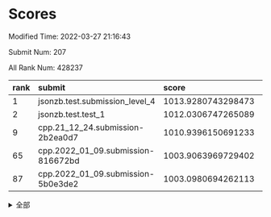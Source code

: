 # Scores

Modified Time: 2022-03-27 21:16:43

Submit Num: 207

All Rank Num: 428237

| rank |               submit               |       score        |       sigma        | pk_num |
| :--- | :--------------------------------- | :----------------- | :----------------- | :----- |
| 1    | jsonzb.test.submission_level_4     | 1013.9280743298473 | 0.8388008620576312 | 8274   |
| 2    | jsonzb.test.test_1                 | 1012.0306747265089 | 0.787690131709519  | 8275   |
| 9    | cpp.21_12_24.submission-2b2ea0d7   | 1010.9396150691233 | 0.7582784224560065 | 8274   |
| 65   | cpp.2022_01_09.submission-816672bd | 1003.9063969729402 | 0.7243586524438458 | 8274   |
| 87   | cpp.2022_01_09.submission-5b0e3de2 | 1003.0980694262113 | 0.7103200810003654 | 8268   |


<details>
<summary>全部</summary>

| rank |                 submit                 |       score        |       sigma        | pk_num |
| :--- | :------------------------------------- | :----------------- | :----------------- | :----- |
| 1    | jsonzb.test.submission_level_4         | 1013.9280743298473 | 0.8388008620576312 | 8274   |
| 2    | jsonzb.test.test_1                     | 1012.0306747265089 | 0.787690131709519  | 8275   |
| 3    | gobigger.level_3.submission_level_3_30 | 1011.3965986257937 | 0.7939259505728841 | 8276   |
| 4    | gobigger.level_3.submission_level_3_22 | 1011.134304908194  | 0.7685149796895073 | 8275   |
| 5    | gobigger.level_3.submission_level_3_31 | 1011.0824107041144 | 0.8146137650231721 | 8274   |
| 6    | gobigger.level_3.submission_level_3_21 | 1011.0525637097828 | 0.7686483187876306 | 8273   |
| 7    | gobigger.level_3.submission_level_3_33 | 1010.9563795753857 | 0.7779479347005297 | 8269   |
| 8    | gobigger.level_3.submission_level_3_6  | 1010.9415823406282 | 0.7738685599732318 | 8275   |
| 9    | cpp.21_12_24.submission-2b2ea0d7       | 1010.9396150691233 | 0.7582784224560065 | 8274   |
| 10   | gobigger.level_3.submission_level_3_4  | 1010.8640834348635 | 0.7483199397226997 | 8276   |
| 11   | gobigger.level_3.submission_level_3_44 | 1010.8552287818751 | 0.7700640679203276 | 8274   |
| 12   | gobigger.level_3.submission_level_3_37 | 1010.8337001481751 | 0.7808918860373583 | 8274   |
| 13   | gobigger.level_3.submission_level_3_11 | 1010.7032633664264 | 0.7893701320771761 | 8278   |
| 14   | gobigger.level_3.submission_level_3_47 | 1010.6594319625158 | 0.7659279080727902 | 8280   |
| 15   | gobigger.level_3.submission_level_3_42 | 1010.5870687738834 | 0.7613192469337641 | 8272   |
| 16   | gobigger.level_3.submission_level_3_19 | 1010.5751393248623 | 0.7750427679928341 | 8269   |
| 17   | gobigger.level_3.submission_level_3_13 | 1010.4938809785548 | 0.7657779585844001 | 8275   |
| 18   | gobigger.level_3.submission_level_3_16 | 1010.4918771981169 | 0.7529862803188092 | 8277   |
| 19   | gobigger.level_3.submission_level_3_15 | 1010.4882435449898 | 0.7671573704002081 | 8276   |
| 20   | gobigger.level_3.submission_level_3_8  | 1010.439640779564  | 0.7764848651845986 | 8280   |
| 21   | gobigger.level_3.submission_level_3_3  | 1010.2439308219969 | 0.7560252523202986 | 8275   |
| 22   | gobigger.level_3.submission_level_3_36 | 1010.2304643792481 | 0.7782977360500118 | 8275   |
| 23   | gobigger.level_3.submission_level_3_38 | 1010.2262385223474 | 0.7508541429807299 | 8280   |
| 24   | gobigger.level_3.submission_level_3_32 | 1010.2040012290923 | 0.7616895552829939 | 8275   |
| 25   | gobigger.level_3.submission_level_3_25 | 1010.1881094566243 | 0.755695348507434  | 8277   |
| 26   | gobigger.level_3.submission_level_3_10 | 1010.1696109423274 | 0.7627430877264922 | 8278   |
| 27   | gobigger.level_3.submission_level_3_48 | 1010.1508515847994 | 0.7637289734393832 | 8275   |
| 28   | gobigger.level_3.submission_level_3_28 | 1010.1497291967626 | 0.739262899110272  | 8281   |
| 29   | gobigger.level_3.submission_level_3_2  | 1010.1419761669389 | 0.7423715371652324 | 8274   |
| 30   | gobigger.level_3.submission_level_3_17 | 1010.1186694831454 | 0.7610636816206634 | 8280   |
| 31   | gobigger.level_3.submission_level_3_26 | 1010.0992126613794 | 0.7464356462953069 | 8280   |
| 32   | gobigger.level_3.submission_level_3_0  | 1010.0482754858398 | 0.7601287104639985 | 8274   |
| 33   | gobigger.level_3.submission_level_3_18 | 1010.0442563358257 | 0.7519137756801115 | 8275   |
| 34   | gobigger.level_3.submission_level_3_9  | 1010.0269004732761 | 0.7604335245913016 | 8273   |
| 35   | gobigger.level_3.submission_level_3_45 | 1009.8824363453559 | 0.7477944447435688 | 8277   |
| 36   | gobigger.level_3.submission_level_3_7  | 1009.6796367549972 | 0.758463572693179  | 8278   |
| 37   | gobigger.level_3.submission_level_3_20 | 1009.6695307070039 | 0.7754438242945775 | 8273   |
| 38   | gobigger.level_3.submission_level_3_46 | 1009.6645261412024 | 0.7495208319797463 | 8273   |
| 39   | gobigger.level_3.submission_level_3_24 | 1009.6327701806357 | 0.7497363856162352 | 8278   |
| 40   | gobigger.level_3.submission_level_3_1  | 1009.6226922636708 | 0.7697710207401186 | 8272   |
| 41   | gobigger.level_3.submission_level_3_49 | 1009.6091516676253 | 0.7605446510006507 | 8274   |
| 42   | gobigger.level_3.submission_level_3_39 | 1009.6038916876312 | 0.7444853202911897 | 8273   |
| 43   | gobigger.level_3.submission_level_3_43 | 1009.5647786774517 | 0.7638808322179117 | 8278   |
| 44   | gobigger.level_3.submission_level_3_29 | 1009.3922467647111 | 0.7540654435127551 | 8273   |
| 45   | gobigger.level_3.submission_level_3_41 | 1009.2708496249053 | 0.7570227100527206 | 8278   |
| 46   | gobigger.level_3.submission_level_3_34 | 1009.1361839017418 | 0.7515523587643591 | 8269   |
| 47   | gobigger.level_3.submission_level_3_27 | 1009.0540458330674 | 0.7715327910732951 | 8276   |
| 48   | gobigger.level_3.submission_level_3_23 | 1009.0326373944617 | 0.7389945949981849 | 8277   |
| 49   | gobigger.level_3.submission_level_3_5  | 1008.9438815856087 | 0.7304115068092462 | 8269   |
| 50   | gobigger.level_3.submission_level_3_40 | 1008.814425094339  | 0.7463585273788028 | 8275   |
| 51   | gobigger.level_3.submission_level_3_14 | 1008.5866271605086 | 0.7442461408170562 | 8275   |
| 52   | gobigger.level_3.submission_level_3_12 | 1008.251794985445  | 0.7499995008554016 | 8269   |
| 53   | gobigger.level_3.submission_level_3_35 | 1008.011471169023  | 0.7233189274472226 | 8275   |
| 54   | gobigger.level_1.submission_level_1_8  | 1005.515170304829  | 0.7134401459484827 | 8275   |
| 55   | gobigger.level_1.submission_level_1_2  | 1004.9204440826385 | 0.7225903398717942 | 8278   |
| 56   | gobigger.level_1.submission_level_1_23 | 1004.8945990974676 | 0.7123832183996608 | 8269   |
| 57   | gobigger.level_1.submission_level_1_12 | 1004.8685220936698 | 0.7219180155404431 | 8276   |
| 58   | gobigger.level_1.submission_level_1_5  | 1004.8099513091403 | 0.713641942119751  | 8277   |
| 59   | gobigger.level_1.submission_level_1_1  | 1004.6954043202063 | 0.7168590202519803 | 8275   |
| 60   | gobigger.level_1.submission_level_1_36 | 1004.216831487008  | 0.7162328445023012 | 8275   |
| 61   | gobigger.level_1.submission_level_1_35 | 1004.1723061734872 | 0.7171990310683956 | 8276   |
| 62   | gobigger.level_1.submission_level_1_21 | 1004.0630747646667 | 0.7189028465213755 | 8273   |
| 63   | gobigger.level_1.submission_level_1_39 | 1003.9656293029695 | 0.7194476270073725 | 8271   |
| 64   | gobigger.level_1.submission_level_1_34 | 1003.9426911210837 | 0.7300387254407916 | 8278   |
| 65   | cpp.2022_01_09.submission-816672bd     | 1003.9063969729402 | 0.7243586524438458 | 8274   |
| 66   | gobigger.level_1.submission_level_1_41 | 1003.9046819055003 | 0.7271264056384036 | 8276   |
| 67   | gobigger.level_1.submission_level_1_7  | 1003.8776383029689 | 0.7153542574664683 | 8276   |
| 68   | gobigger.level_1.submission_level_1_37 | 1003.8444131786571 | 0.7079027212969722 | 8278   |
| 69   | gobigger.level_1.submission_level_1_9  | 1003.8183350394735 | 0.7231480717194653 | 8274   |
| 70   | gobigger.level_1.submission_level_1_44 | 1003.8125944692023 | 0.7055005260838774 | 8269   |
| 71   | gobigger.level_1.submission_level_1_49 | 1003.6898733738374 | 0.7213277935521246 | 8276   |
| 72   | gobigger.level_1.submission_level_1_13 | 1003.6160914314462 | 0.7160947464297748 | 8275   |
| 73   | gobigger.level_1.submission_level_1_0  | 1003.563688582614  | 0.7222967632678641 | 8277   |
| 74   | gobigger.level_1.submission_level_1_22 | 1003.4447929547596 | 0.7252964838872756 | 8272   |
| 75   | gobigger.level_1.submission_level_1_33 | 1003.4418348928809 | 0.7097026577968403 | 8275   |
| 76   | gobigger.level_1.submission_level_1_31 | 1003.4288584280771 | 0.7196339484997931 | 8275   |
| 77   | gobigger.level_1.submission_level_1_38 | 1003.4063685937682 | 0.7187418819234479 | 8279   |
| 78   | gobigger.level_1.submission_level_1_15 | 1003.3938119857094 | 0.7150554846343914 | 8275   |
| 79   | gobigger.level_1.submission_level_1_4  | 1003.3657059987468 | 0.7211796008664467 | 8274   |
| 80   | gobigger.level_1.submission_level_1_45 | 1003.330836280164  | 0.7192880496874071 | 8275   |
| 81   | gobigger.level_1.submission_level_1_46 | 1003.320819539478  | 0.7175126465505779 | 8277   |
| 82   | gobigger.level_1.submission_level_1_40 | 1003.250425225185  | 0.7185205540762118 | 8277   |
| 83   | gobigger.level_1.submission_level_1_20 | 1003.226233436679  | 0.7161332003192094 | 8278   |
| 84   | gobigger.level_1.submission_level_1_3  | 1003.1942660005888 | 0.7099282984906741 | 8277   |
| 85   | gobigger.level_1.submission_level_1_6  | 1003.1849028238771 | 0.7161900802091926 | 8277   |
| 86   | gobigger.level_1.submission_level_1_24 | 1003.1740728433258 | 0.7351963485514654 | 8279   |
| 87   | cpp.2022_01_09.submission-5b0e3de2     | 1003.0980694262113 | 0.7103200810003654 | 8268   |
| 88   | gobigger.level_1.submission_level_1_25 | 1003.0186601007969 | 0.7041369124075773 | 8272   |
| 89   | gobigger.level_1.submission_level_1_30 | 1002.9762016392361 | 0.7196180834510568 | 8274   |
| 90   | gobigger.level_1.submission_level_1_47 | 1002.94653265761   | 0.7173259136265513 | 8279   |
| 91   | gobigger.level_1.submission_level_1_19 | 1002.9060855916492 | 0.7156209334151108 | 8279   |
| 92   | gobigger.level_1.submission_level_1_11 | 1002.6962872958904 | 0.710487738051459  | 8271   |
| 93   | gobigger.level_1.submission_level_1_32 | 1002.6608904957949 | 0.7253767026297189 | 8276   |
| 94   | gobigger.level_1.submission_level_1_43 | 1002.5888280820678 | 0.7122435251721317 | 8277   |
| 95   | gobigger.level_1.submission_level_1_10 | 1002.4595642800699 | 0.7172473933234684 | 8275   |
| 96   | gobigger.level_1.submission_level_1_16 | 1002.4175053743222 | 0.7177127526021092 | 8273   |
| 97   | gobigger.level_1.submission_level_1_42 | 1002.3947217316762 | 0.7079095285117629 | 8276   |
| 98   | gobigger.level_1.submission_level_1_17 | 1002.3715264721974 | 0.7167214699254926 | 8280   |
| 99   | gobigger.level_1.submission_level_1_18 | 1002.3312326411879 | 0.7130959962773471 | 8277   |
| 100  | gobigger.level_1.submission_level_1_26 | 1002.2311823456012 | 0.7109002239126636 | 8277   |
| 101  | gobigger.level_1.submission_level_1_27 | 1002.2252083615459 | 0.7040397166106318 | 8276   |
| 102  | gobigger.level_1.submission_level_1_48 | 1002.1506286133343 | 0.7109251579262323 | 8274   |
| 103  | gobigger.level_1.submission_level_1_29 | 1002.1016925979012 | 0.722793616800718  | 8276   |
| 104  | gobigger.level_1.submission_level_1_28 | 1001.9179723306294 | 0.7161119955922577 | 8275   |
| 105  | gobigger.level_1.submission_level_1_14 | 1001.6339640802533 | 0.7160334273603749 | 8275   |
| 106  | gobigger.random.submission_random_27   | 997.2057666326428  | 0.6966467506877099 | 8280   |
| 107  | gobigger.random.submission_random_49   | 997.10312950114    | 0.6996728894144553 | 8279   |
| 108  | gobigger.random.submission_random_11   | 997.0947817239255  | 0.7086395764266036 | 8274   |
| 109  | gobigger.random.submission_random_41   | 996.9429083418506  | 0.6992541047056132 | 8276   |
| 110  | gobigger.random.submission_random_8    | 996.899128556578   | 0.7150376759394567 | 8274   |
| 111  | gobigger.random.submission_random_13   | 996.8976643378684  | 0.6984514915918714 | 8275   |
| 112  | gobigger.random.submission_random_7    | 996.8968604438246  | 0.7079411525854044 | 8284   |
| 113  | gobigger.random.submission_random_30   | 996.6402624439856  | 0.725603860466234  | 8276   |
| 114  | gobigger.random.submission_random_19   | 996.6365888588094  | 0.7078759822350221 | 8278   |
| 115  | gobigger.random.submission_random_12   | 996.607810667605   | 0.7212079334433933 | 8272   |
| 116  | gobigger.random.submission_random_16   | 996.5393665568187  | 0.7037687943245307 | 8276   |
| 117  | gobigger.random.submission_random_4    | 996.5383580067278  | 0.6993399434951922 | 8277   |
| 118  | gobigger.random.submission_random_17   | 996.5107001244791  | 0.7111580998994517 | 8277   |
| 119  | gobigger.random.submission_random_21   | 996.4618761480544  | 0.7111146855911449 | 8276   |
| 120  | gobigger.random.submission_random_44   | 996.4477358956394  | 0.7173572153304942 | 8273   |
| 121  | gobigger.random.submission_random_2    | 996.4249759760341  | 0.6989079055075214 | 8277   |
| 122  | gobigger.random.submission_random_20   | 996.41331534686    | 0.7079961719425725 | 8274   |
| 123  | gobigger.random.submission_random_9    | 996.3684383606613  | 0.7153297550230531 | 8276   |
| 124  | gobigger.random.submission_random_18   | 996.277759960611   | 0.7096503844617108 | 8280   |
| 125  | gobigger.random.submission_random_26   | 996.1272278040077  | 0.710996525149171  | 8276   |
| 126  | gobigger.random.submission_random_39   | 996.1017629040049  | 0.6955622409028123 | 8278   |
| 127  | gobigger.random.submission_random_31   | 996.0739320537452  | 0.7034543848274006 | 8277   |
| 128  | gobigger.random.submission_random_23   | 996.0192953911803  | 0.7032661570334435 | 8277   |
| 129  | gobigger.random.submission_random_46   | 996.018395196002   | 0.7153977883859918 | 8274   |
| 130  | gobigger.random.submission_random_0    | 996.0095731271833  | 0.7192395406134187 | 8268   |
| 131  | gobigger.random.submission_random_14   | 996.0007368753442  | 0.7071759153550655 | 8279   |
| 132  | gobigger.random.submission_random_6    | 995.9111587639494  | 0.7002043727847853 | 8277   |
| 133  | gobigger.random.submission_random_24   | 995.8760597446998  | 0.6968387157727309 | 8274   |
| 134  | gobigger.random.submission_random_43   | 995.868383649929   | 0.7173189896528775 | 8277   |
| 135  | gobigger.random.submission_random_36   | 995.8595849168869  | 0.7209663386889783 | 8271   |
| 136  | gobigger.random.submission_random_42   | 995.8234467002103  | 0.7183200185102793 | 8278   |
| 137  | gobigger.random.submission_random_32   | 995.7496021130603  | 0.7131918669844725 | 8273   |
| 138  | gobigger.random.submission_random_45   | 995.743514202384   | 0.7120636663199681 | 8273   |
| 139  | gobigger.random.submission_random_34   | 995.7220182388053  | 0.7281635181454712 | 8271   |
| 140  | gobigger.random.submission_random_35   | 995.721936136388   | 0.7035662855930263 | 8275   |
| 141  | gobigger.random.submission_random_10   | 995.714876212506   | 0.7093445756284019 | 8278   |
| 142  | gobigger.random.submission_random_37   | 995.5577589311234  | 0.6938660844558393 | 8280   |
| 143  | gobigger.random.submission_random_5    | 995.5387534701197  | 0.7337681767358116 | 8277   |
| 144  | gobigger.random.submission_random_48   | 995.5193186890688  | 0.7036526008979985 | 8271   |
| 145  | gobigger.random.submission_random_28   | 995.4045750698072  | 0.712899466989052  | 8277   |
| 146  | gobigger.random.submission_random_38   | 995.3813997702961  | 0.7135298157574018 | 8272   |
| 147  | gobigger.random.submission_random_29   | 995.3729555905093  | 0.7108606167997724 | 8273   |
| 148  | gobigger.random.submission_random_40   | 995.2004478704044  | 0.7285116794126445 | 8279   |
| 149  | gobigger.random.submission_random_1    | 995.1961619746572  | 0.7123328982967453 | 8273   |
| 150  | gobigger.random.submission_random_47   | 995.1333960381389  | 0.7072319373746411 | 8274   |
| 151  | gobigger.random.submission_random_15   | 995.0810677939633  | 0.7133252313543689 | 8270   |
| 152  | gobigger.random.submission_random_33   | 994.8629706000831  | 0.7171106622488566 | 8276   |
| 153  | gobigger.level_2.submission_level_2_27 | 994.6359870287829  | 0.7222955656715491 | 8278   |
| 154  | gobigger.random.submission_random_25   | 994.6191815146279  | 0.7228798446636949 | 8273   |
| 155  | gobigger.level_2.submission_level_2_43 | 994.1092854887754  | 0.7327486806613094 | 8276   |
| 156  | gobigger.level_2.submission_level_2_21 | 993.9254786993575  | 0.7264589677861448 | 8271   |
| 157  | gobigger.random.submission_random_22   | 993.8322713655498  | 0.7061276105393455 | 8278   |
| 158  | gobigger.random.submission_random_3    | 993.7417879929367  | 0.7214184018067856 | 8270   |
| 159  | gobigger.level_2.submission_level_2_32 | 993.7344626247725  | 0.7328890758992171 | 8277   |
| 160  | gobigger.level_2.submission_level_2_9  | 993.4255274412254  | 0.7125848328097676 | 8276   |
| 161  | gobigger.level_2.submission_level_2_44 | 993.4013202231624  | 0.726570733150062  | 8278   |
| 162  | gobigger.level_2.submission_level_2_8  | 993.2602694689301  | 0.7505574230516173 | 8272   |
| 163  | gobigger.level_2.submission_level_2_25 | 993.0532382324376  | 0.7325520143602762 | 8281   |
| 164  | gobigger.level_2.submission_level_2_45 | 993.0363767199353  | 0.7463847940305154 | 8276   |
| 165  | gobigger.level_2.submission_level_2_19 | 992.9958731496821  | 0.7388389851319181 | 8270   |
| 166  | gobigger.level_2.submission_level_2_37 | 992.979888036963   | 0.7390597128402254 | 8278   |
| 167  | gobigger.level_2.submission_level_2_46 | 992.9489966880694  | 0.7374288316100632 | 8273   |
| 168  | gobigger.level_2.submission_level_2_48 | 992.9183003068705  | 0.7291691959005733 | 8278   |
| 169  | gobigger.level_2.submission_level_2_38 | 992.8650232575704  | 0.7459092830328433 | 8269   |
| 170  | gobigger.level_2.submission_level_2_17 | 992.8491627752674  | 0.7175810019718057 | 8273   |
| 171  | gobigger.level_2.submission_level_2_10 | 992.8226131627101  | 0.7405030541631233 | 8276   |
| 172  | gobigger.level_2.submission_level_2_1  | 992.6737491313503  | 0.7537494824009278 | 8272   |
| 173  | gobigger.level_2.submission_level_2_18 | 992.6681213617696  | 0.7365021609909175 | 8274   |
| 174  | gobigger.level_2.submission_level_2_5  | 992.6530463310013  | 0.7367022985046899 | 8276   |
| 175  | gobigger.level_2.submission_level_2_36 | 992.5975061021113  | 0.7451313880566892 | 8280   |
| 176  | gobigger.level_2.submission_level_2_35 | 992.585688085211   | 0.741801857405781  | 8271   |
| 177  | gobigger.level_2.submission_level_2_6  | 992.5169807824773  | 0.7491628416836393 | 8273   |
| 178  | gobigger.level_2.submission_level_2_2  | 992.4869314560625  | 0.7369341793754357 | 8275   |
| 179  | gobigger.level_2.submission_level_2_29 | 992.4366488412979  | 0.7184941869894301 | 8275   |
| 180  | gobigger.level_2.submission_level_2_28 | 992.4068170542414  | 0.735033278032967  | 8276   |
| 181  | gobigger.level_2.submission_level_2_20 | 992.3049137302801  | 0.7639117009814693 | 8277   |
| 182  | gobigger.level_2.submission_level_2_30 | 992.2566661876449  | 0.7514700472438749 | 8275   |
| 183  | gobigger.level_2.submission_level_2_24 | 992.1359536704246  | 0.749287690470379  | 8277   |
| 184  | gobigger.level_2.submission_level_2_13 | 992.1219097628923  | 0.7455167217449248 | 8269   |
| 185  | gobigger.level_2.submission_level_2_31 | 992.1212376401874  | 0.7626528461117242 | 8276   |
| 186  | gobigger.level_2.submission_level_2_22 | 992.0313342684718  | 0.7434596167577496 | 8276   |
| 187  | gobigger.level_2.submission_level_2_12 | 991.9079641849562  | 0.75644831382818   | 8275   |
| 188  | gobigger.level_2.submission_level_2_16 | 991.6971803024794  | 0.746860039503835  | 8277   |
| 189  | gobigger.level_2.submission_level_2_3  | 991.6612162671537  | 0.7417008529141765 | 8279   |
| 190  | gobigger.level_2.submission_level_2_23 | 991.544960055135   | 0.7453302879737961 | 8270   |
| 191  | gobigger.level_2.submission_level_2_15 | 991.5135091531656  | 0.7474455743832517 | 8276   |
| 192  | gobigger.level_2.submission_level_2_47 | 991.4936172458996  | 0.7293744197584293 | 8269   |
| 193  | gobigger.level_2.submission_level_2_0  | 991.4299472488352  | 0.7585420935920452 | 8277   |
| 194  | gobigger.level_2.submission_level_2_34 | 991.4047041630225  | 0.7503139171964387 | 8275   |
| 195  | gobigger.level_2.submission_level_2_49 | 991.3594313460352  | 0.7619735113832415 | 8270   |
| 196  | gobigger.level_2.submission_level_2_7  | 991.3210504823426  | 0.7525748774544122 | 8277   |
| 197  | gobigger.level_2.submission_level_2_39 | 991.2296926462677  | 0.7537082613934044 | 8272   |
| 198  | gobigger.level_2.submission_level_2_41 | 991.0025024003536  | 0.7596936280240548 | 8270   |
| 199  | gobigger.level_2.submission_level_2_11 | 990.8508531278341  | 0.7532264719673515 | 8269   |
| 200  | gobigger.level_2.submission_level_2_42 | 990.8280751735322  | 0.7522706497756851 | 8274   |
| 201  | gobigger.level_2.submission_level_2_14 | 990.5322302979857  | 0.7497089010594701 | 8274   |
| 202  | gobigger.level_2.submission_level_2_26 | 990.3651886060482  | 0.760788308139049  | 8273   |
| 203  | gobigger.level_2.submission_level_2_40 | 990.3558432384714  | 0.7713503996403474 | 8276   |
| 204  | gobigger.level_2.submission_level_2_4  | 990.2398971296936  | 0.771947159722225  | 8278   |
| 205  | gobigger.level_2.submission_level_2_33 | 990.0678620016141  | 0.7517432091150703 | 8277   |
| 206  | gobigger.none.submission_none_0        | 976.5353568011988  | 1.406919717414858  | 8271   |
| 207  | gobigger.none.submission_none_1        | 975.7914636253308  | 1.5339564224040163 | 8277   |

</details>